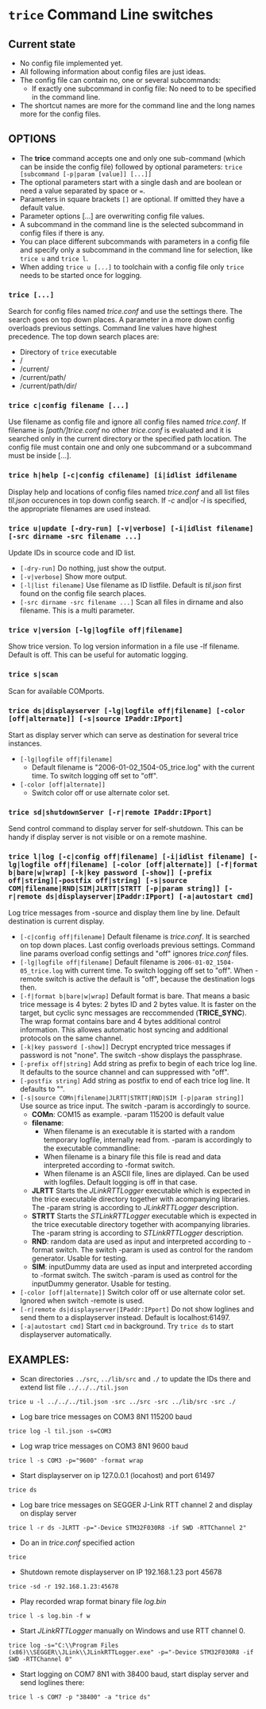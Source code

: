 
# `trice` Command Line switches
## Current state
- No config file implemented yet.
- All following information about config files are just ideas.
- The config file can contain no, one or several subcommands:
  - If exactly one subcommand in config file: No need to to be specified in the command line.
- The shortcut names are more for the command line and the long names more for the config files.

## OPTIONS
- The **trice** command accepts one and only one sub-command (which can be inside the config file) followed by optional parameters: `trice [subcommand [-p|param [value]] [...]]`
- The optional parameters start with a single dash and are boolean or need a value separated by space or `=`. 
- Parameters in square brackets `[]` are optional. If omitted they have a default value. 
- Parameter options [...] are overwriting config file values.
- A subcommand in the command line is the selected subcommand in config files if there is any.
- You can place different subcommands with parameters in a config file and specify only a subcommand in the command line for selection, like `trice u` and `trice l`.
- When adding `trice u [...]` to toolchain with a config file only `trice` needs to be started once for logging.

### `trice [...]`
Search for config files named *trice.conf* and use the settings there. The search goes  on top down places. A parameter in a more down config overloads previous settings. Command line values have highest precedence. The top down search places are:
- Directory of `trice` executable
- /
- /current/
- /current/path/
- /current/path/dir/

### `trice c|config filename [...]`
Use filename as config file and ignore all config files named *trice.conf*. If filename is *[path/]trice.conf* no other *trice.conf* is evaluated and it is searched only in the current directory or the specified path location. The config file must contain one and only one subcommand or a subcommand must be inside [...].

### `trice h|help [-c|config cfilename] [i|idlist idfilename`
Display help and locations of config files named *trice.conf* and all list files *til.json* occurences in top down config search. If *-c* and|or *-l* is specified, the appropriate filenames are used instead.

### `trice u|update [-dry-run] [-v|verbose] [-i|idlist filename] [-src dirname -src filename ...]`
Update IDs in scource code and ID list.
- `[-dry-run]` Do nothing, just show the output.
- `[-v|verbose]` Show more output.
- `[-l|list filename]` Use filename as ID listfile. Default is *til.json* first found on the config file search places.
- `[-src dirname -src filename ...]` Scan all files in dirname and also filename. This is a multi parameter.

###  `trice v|version [-lg|logfile off|filename]`
Show trice version. To log version information in a file use -lf filename. Default is off. This can be useful for automatic logging.

### `trice s|scan`
Scan for available COMports.

### `trice ds|displayserver [-lg|logfile off|filename] [-color [off|alternate]] [-s|source IPaddr:IPport]`
Start as display server which can serve as destination for several trice instances.
- `[-lg|logfile off|filename]`
    - Default filename is "2006-01-02_1504-05_trice.log" with the current time. To switch logging off set to "off".
- `[-color [off|alternate]]`
  - Switch color off or use alternate color set.

### `trice sd|shutdownServer [-r|remote IPaddr:IPport]`
Send control command to display server for self-shutdown.
This can be handy if display server is not visible or on a remote mashine.

### `trice l|log [-c|config off|filename] [-i|idlist filename] [-lg|logfile off|filename] [-color [off|alternate]] [-f|format b|bare|w|wrap] [-k|key password [-show]] [-prefix off|string][-postfix off|string] [-s|source COM|filename|RND|SIM|JLRTT|STRTT [-p|param string]] [-r|remote ds|displayserver|IPaddr:IPport] [-a|autostart cmd]`
Log trice messages from -source and display them line by line. Default destination is current display.
- `[-c|config off|filename]` Default filename is *trice.conf*. It is searched on top down places. Last config overloads previous settings. Command line params overload config settings and "off" ignores *trice.conf* files.
- `[-lg|logfile off|filename]` Default filename is `2006-01-02_1504-05_trice.log` with current time. To switch logging off set to "off". When -remote switch is active the default is "off", because the destination logs then.
- `[-f|format b|bare|w|wrap]` Default format is bare. That means a basic trice message is 4 bytes: 2 bytes ID and 2 bytes value. It is faster on the target, but cyclic sync messages are reccommended (**TRICE_SYNC**). The wrap format contains bare and 4 bytes additional control information. This allowes automatic host syncing and additional protocols on the same channel.
- `[-k|key password [-show]]` Decrypt encrypted trice messages if password is not "none". The switch -show displays the passphrase.
- `[-prefix off|string]` Add string as prefix to begin of each trice log line. It defaults to the source channel and can suppressed with "off".
- `[-postfix string]` Add string as postfix to end of each trice log line. It defaults to "".
- `[-s|source COMn|filename|JLRTT|STRTT|RND|SIM [-p|param string]]` Use source as trice input. The switch -param is accordingly to source.
  - **COMn**: COM15 as example. -param 115200 is default value
  - **filename**: 
    - When filename is an executable it is started with a random temporary logfile, internally read from. -param is accordingly to the executable commandline:
    - When filename is a binary file this file is read and data interpreted according to -format switch.
    - When filename is an ASCII file, lines are diplayed. Can be used with logfiles. Default logging is off in that case.
  - **JLRTT** Starts the *JLinkRTTLogger* executable which is expected in the trice executable directory together with acompanying libraries. The -param string is according to *JLinkRTTLogger* description.
  - **STRTT** Starts the *STLinkRTTLogger* executable which is expected in the trice executable directory together with acompanying libraries. The -param string is according to *STLinkRTTLogger* description.
  - **RND**: random data are used as input and interpreted according to -format switch. The switch -param is used as control for the random generator. Usable for testing.
  - **SIM**: inputDummy data are used as input and interpreted according to -format switch. The switch -param is used as control for the inputDummy generator. Usable for testing.
- `[-color [off|alternate]]` Switch color off or use alternate color set. Ignored when switch -remote is used.
- `[-r|remote ds|displayserver|IPaddr:IPport]` Do not show loglines and send them to a displayserver instead. Default is localhost:61497.
- `[-a|autostart cmd]` Start `cmd` in background. Try `trice ds` to start displayserver automatically.
## EXAMPLES:
- Scan directories `../src`, `../lib/src` and `./` to update the IDs there and extend list file `../../../til.json`
```
trice u -l ../../../til.json -src ../src -src ../lib/src -src ./
```
- Log bare trice messages on COM3 8N1 115200 baud
```
trice log -l til.json -s=COM3
```
- Log wrap trice messages on COM3 8N1 9600 baud
```
trice l -s COM3 -p="9600" -format wrap
```
- Start displayserver on ip 127.0.0.1 (locahost) and port 61497
```
trice ds
```
- Log bare trice messages on SEGGER J-Link RTT channel 2 and display on display server
```
trice l -r ds -JLRTT -p="-Device STM32F030R8 -if SWD -RTTChannel 2"
```
- Do an in *trice.conf* specified action
```
trice
```
- Shutdown remote displayserver on IP 192.168.1.23 port 45678
```
trice -sd -r 192.168.1.23:45678
```
- Play recorded wrap format binary file *log.bin* 
```
trice l -s log.bin -f w
```
- Start *JLinkRTTLogger* manually on Windows and use RTT channel 0. 
```
trice log -s="C:\\Program Files (x86)\\SEGGER\\JLink\\JLinkRTTLogger.exe" -p="-Device STM32F030R8 -if SWD -RTTChannel 0" 
```
- Start logging on COM7 8N1 with 38400 baud, start display server and send loglines there:
```
trice l -s COM7 -p "38400" -a "trice ds"
```
